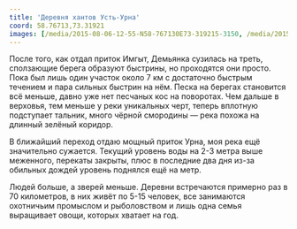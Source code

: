 ```yaml
---
title: 'Деревня хантов Усть-Урна'
coord: 58.76713,73.31921
images: [/media/2015-08-06-12-55-N58-767130E73-319215-3150, /media/2015-08-06-13-13-N58-767130E73-319215-3156]
---
```


После того, как отдал приток Имгыт, Демьянка сузилась на треть, сползающие берега образуют быстрины, но проходятся они просто. Пока был лишь один участок около 7&nbsp;км с достаточно быстрым течением и пара сильных быстрин на нём. Песка на берегах становится всё меньше, давно уже нет песчаных кос на поворотах. Чем дальше в верховья, тем меньше у реки уникальных черт, теперь вплотную подступает тальник, много чёрной смородины&nbsp;— река похожа на длинный зелёный коридор.

В ближайший переход отдаю мощный приток Урна, моя река ещё значительно сужается. Текущий уровень воды на 2-3&nbsp;метра выше меженного, перекаты закрыты, плюс в последние два дня из-за обильных дождей уровень поднялся ещё на метр.

Людей больше, а зверей меньше. Деревни встречаются примерно раз в 70 километров, в них живёт по 5-15&nbsp;человек, все занимаются охотничьим промыслом и рыболовством и лишь одна семья выращивает овощи, которых хватает на год.

